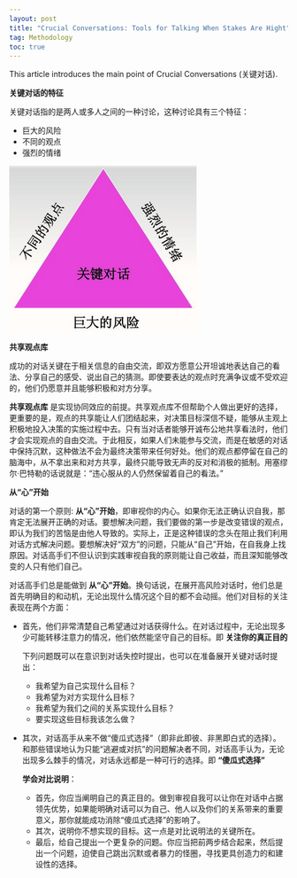 ```yaml
---
layout: post
title: "Crucial Conversations: Tools for Talking When Stakes Are Hight"
tag: Methodology
toc: true
---
```


This article introduces the main point of Crucial Conversations (关键对话).

<!--more-->

**关键对话的特征**

关键对话指的是两人或多人之间的一种讨论，这种讨论具有三个特征：

* 巨大的风险
* 不同的观点
* 强烈的情绪

![What_is_Crucial_Conversations](/assets/What_is_Crucial_Conversations.png)

**共享观点库**

成功的对话关键在于相关信息的自由交流，即双方愿意公开坦诚地表达自己的看法、分享自己的感受、说出自己的猜测。即使要表达的观点时充满争议或不受欢迎的，他们仍愿意并且能够积极和对方分享。

**共享观点库** 是实现协同效应的前提。共享观点库不但帮助个人做出更好的选择，更重要的是，观点的共享能让人们团结起来，对决策目标深信不疑，能够从主观上积极地投入决策的实施过程中去。只有当对话者能够开诚布公地共享看法时，他们才会实现观点的自由交流。于此相反，如果人们未能参与交流，而是在敏感的对话中保持沉默，这种做法不会为最终决策带来任何好处。他们的观点都停留在自己的脑海中，从不拿出来和对方共享，最终只能导致无声的反对和消极的抵制。用塞缪尔·巴特勒的话说就是：“违心服从的人仍然保留着自己的看法。”

**从“心”开始**

对话的第一个原则: **从“心”开始**，即审视你的内心。如果你无法正确认识自我，那肯定无法展开正确的对话。要想解决问题，我们要做的第一步是改变错误的观点，即认为我们的苦恼是由他人导致的。实际上，正是这种错误的念头在阻止我们利用对话方式解决问题。要想解决好“双方”的问题，只能从“自己”开始，在自我身上找原因。对话高手们不但认识到实践审视自我的原则能让自己收益，而且深知能够改变的人只有他们自己。

对话高手们总是能做到 **从“心”开始**。换句话说，在展开高风险对话时，他们总是首先明确目的和动机，无论出现什么情况这个目的都不会动摇。他们对目标的关注表现在两个方面：

* 首先，他们非常清楚自己希望通过对话获得什么。在对话过程中，无论出现多少可能转移注意力的情况，他们依然能坚守自己的目标。即 **关注你的真正目的**

    下列问题既可以在意识到对话失控时提出，也可以在准备展开关键对话时提出：

    * 我希望为自己实现什么目标？
    * 我希望为对方实现什么目标？
    * 我希望为我们之间的关系实现什么目标？
    * 要实现这些目标我该怎么做？
    <p/>

* 其次，对话高手从来不做“傻瓜式选择”（即非此即彼、非黑即白式的选择）。和那些错误地认为只能“逃避或对抗”的问题解决者不同，对话高手认为，无论出现多么棘手的情况，对话永远都是一种可行的选择。即 **“傻瓜式选择”**

    **学会对比说明**：

    * 首先，你应当阐明自己的真正目的。做到审视自我可以让你在对话中占据领先优势，如果能明确对话可以为自己、他人以及你们的关系带来的重要意义，那你就能成功消除“傻瓜式选择”的影响了。
    * 其次，说明你不想实现的目标。这一点是对比说明法的关键所在。
    * 最后，给自己提出一个更复杂的问题。你应当把前两步结合起来，然后提出一个问题，迫使自己跳出沉默或者暴力的怪圈，寻找更具创造力的和建设性的选择。
